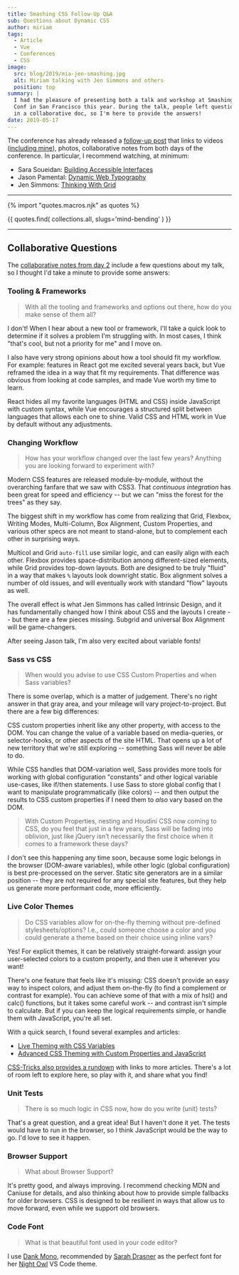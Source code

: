 ```yaml
---
title: Smashing CSS Follow-Up Q&A
sub: Questions about Dynamic CSS
author: miriam
tags:
  - Article
  - Vue
  - Conferences
  - CSS
image:
  src: blog/2019/mia-jen-smashing.jpg
  alt: Miriam talking with Jen Simmons and others
  position: top
summary: |
  I had the pleasure of presenting both a talk and workshop at Smashing
  Conf in San Francisco this year. During the talk, people left questions
  in a collaborative doc, so I'm here to provide the answers!
date: 2019-05-17
---
```


The conference has already released a [follow-up post] that links to
videos ([including mine]), photos, collaborative notes from both days of
the conference. In particular, I recommend watching, at minimum:

- Sara Soueidan: [Building Accessible Interfaces]
- Jason Pamental: [Dynamic Web Typography]
- Jen Simmons: [Thinking With Grid]

------

{% import "quotes.macros.njk" as quotes %}

{{ quotes.find(
  collections.all,
  slugs='mind-bending'
) }}

------

[follow-up post]: https://www.smashingmagazine.com/2019/04/smashingconf-san-francisco-2019/
[including mine]: https://vimeo.com/331571593
[Building Accessible Interfaces]: https://vimeo.com/331530115
[Dynamic Web Typography]: https://vimeo.com/331575184
[Thinking With Grid]: https://vimeo.com/331578108

## Collaborative Questions

The [collaborative notes from day 2] include a few questions about my
talk, so I thought I'd take a minute to provide some answers:

[collaborative notes from day 2]: https://smashed.by/sf2

### Tooling & Frameworks

> With all the tooling and frameworks and options out there, how do you
> make sense of them all?

I don't! When I hear about a new tool or framework, I'll take a quick
look to determine if it solves a problem I'm struggling with. In most
cases, I think "that's cool, but not a priority for me" and I move on.

I also have very strong opinions about how a tool should fit my
workflow. For example: features in React got me excited several years
back, but Vue reframed the idea in a way that fit my requirements. That
difference was obvious from looking at code samples, and made Vue worth
my time to learn.

React hides all my favorite languages (HTML and CSS) inside JavaScript
with custom syntax, while Vue encourages a structured split between
languages that allows each one to shine. Valid CSS and HTML work in Vue
by default without any adjustments.

### Changing Workflow

> How has your workflow changed over the last few years? Anything you
> are looking forward to experiment with?

Modern CSS features are released module-by-module, without the
overarching fanfare that we saw with CSS3. That *continuous integration*
has been great for speed and efficiency -- but we can "miss the forest
for the trees" as they say.

The biggest shift in my workflow has come from realizing that Grid,
Flexbox, Writing Modes, Multi-Column, Box Alignment, Custom Properties,
and various other specs are not meant to stand-alone, but to complement
each other in surprising ways.

Multicol and Grid `auto-fill` use similar logic, and can easily align
with each other. Flexbox provides space-distribution among
different-sized elements, while Grid provides top-down layouts. Both are
designed to be truly "fluid" in a way that makes `%` layouts look
downright static. Box alignment solves a number of old issues, and will
eventually work with standard "flow" layouts as well.

The overall effect is what Jen Simmons has called Intrinsic Design, and
it has fundamentally changed how I think about CSS and the layouts I
create -- but there are a few pieces missing. Subgrid and universal Box
Alignment will be game-changers.

After seeing Jason talk, I'm also very excited about variable fonts!

### Sass vs CSS

> When would you advise to use CSS Custom Properties and when Sass
> variables?

There is some overlap, which is a matter of judgement. There's no right
answer in that gray area, and your mileage will vary project-to-project.
But there are a few big differences:

CSS custom properties inherit like any other property, with access to
the DOM. You can change the value of a variable based on media-queries,
or selector-hooks, or other aspects of the site HTML. That opens up a
lot of new territory that we're still exploring -- something Sass will
never be able to do.

While CSS handles that DOM-variation well, Sass provides more tools for
working with global configuration "constants" and other logical variable
use-cases, like if/then statements. I use Sass to store global config
that I want to manipulate programmatically (like colors) -- and then
output the results to CSS custom properties if I need them to *also*
vary based on the DOM.

> With Custom Properties, nesting and Houdini CSS now coming to CSS, do
> you feel that just in a few years, Sass will be fading into oblivion,
> just like jQuery isn’t necessarily the first choice when it comes to a
> framework these days?

I don't see this happening any time soon, because some logic belongs in
the browser (DOM-aware variables), while other logic (global
configuration) is best pre-processed on the server. Static site
generators are in a similar position -- they are not required for any
special site features, but they help us generate more performant code,
more efficiently.

### Live Color Themes

> Do CSS variables allow for on-the-fly theming without pre-defined
> stylesheets/options? I.e., could someone choose a color and you could
> generate a theme based on their choice using inline vars?

Yes! For explicit themes, it can be relatively straight-forward: assign
your user-selected colors to a custom property, and then use it wherever
you want!

There's one feature that feels like it's missing: CSS doesn't provide an
easy way to inspect colors, and adjust them on-the-fly (to find a
complement or contrast for example). You can achieve some of that with a
mix of <span class="title-ref">hsl()</span> and <span
class="title-ref">calc()</span> functions, but it takes some careful
work -- and contrast isn't simple to calculate. But if you can keep the
logical requirements simple, or handle them with JavaScript, you're all
set.

With a quick search, I found several examples and articles:

- [Live Theming with CSS Variables]
- [Advanced CSS Theming with Custom Properties and JavaScript]

[CSS-Tricks also provides a rundown] with links to more articles.
There's a lot of room left to explore here, so play with it, and share
what you find!

[Live Theming with CSS Variables]: https://www.jonathan-harrell.com/live-theming-with-css-variables/
[Advanced CSS Theming with Custom Properties and JavaScript]: https://www.sitepoint.com/css-theming-custom-properties-javascript/
[CSS-Tricks also provides a rundown]: https://css-tricks.com/css-custom-properties-theming/

### Unit Tests

> There is so much logic in CSS now, how do you write (unit) tests?

That's a great question, and a great idea! But I haven't done it yet.
The tests would have to run in the browser, so I think JavaScript would
be the way to go. I'd love to see it happen.

### Browser Support

> What about Browser Support?

It's pretty good, and always improving. I recommend checking MDN and
Caniuse for details, and also thinking about how to provide simple
fallbacks for older browsers. CSS is designed to be resilient in ways
that allow us to move forward, even while we support old browsers.

### Code Font

> What is that beautiful font used in your code editor?

I use [Dank Mono], recommended by [Sarah Drasner] as the perfect font
for her [Night Owl] VS Code theme.

[Dank Mono]: https://dank.sh/
[Sarah Drasner]: https://sarahdrasnerdesign.com/
[Night Owl]: https://github.com/sdras/night-owl-vscode-theme
